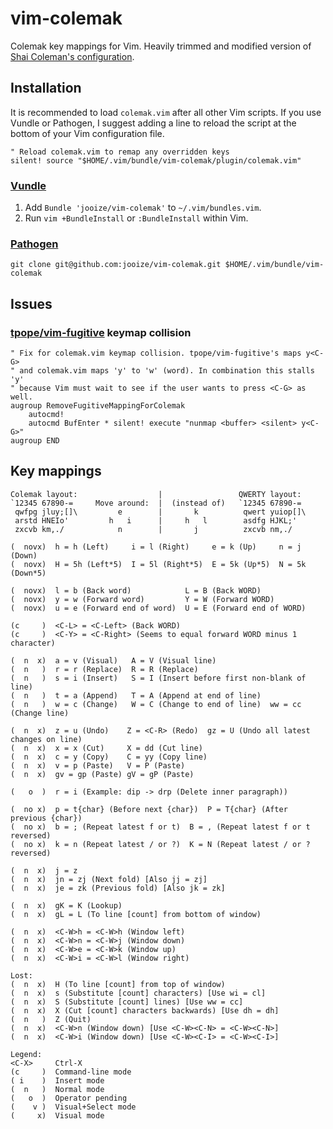 vim-colemak
===========

Colemak key mappings for Vim. Heavily trimmed and modified version of [Shai Coleman's configuration](http://colemak.com/pub/vim/colemak.vim).

Installation
------------

It is recommended to load `colemak.vim` after all other Vim scripts. If you use Vundle or Pathogen, I suggest adding a line to reload the script at the bottom of your Vim configuration file.

    " Reload colemak.vim to remap any overridden keys
    silent! source "$HOME/.vim/bundle/vim-colemak/plugin/colemak.vim"

### [Vundle](https://github.com/gmarik/vundle)

1. Add `Bundle 'jooize/vim-colemak'` to `~/.vim/bundles.vim`.
2. Run `vim +BundleInstall` or `:BundleInstall` within Vim.

### [Pathogen](https://github.com/tpope/vim-pathogen)

    git clone git@github.com:jooize/vim-colemak.git $HOME/.vim/bundle/vim-colemak

Issues
------

### [tpope/vim-fugitive](https://github.com/tpope/vim-fugitive) keymap collision

    " Fix for colemak.vim keymap collision. tpope/vim-fugitive's maps y<C-G>
    " and colemak.vim maps 'y' to 'w' (word). In combination this stalls 'y'
    " because Vim must wait to see if the user wants to press <C-G> as well.
    augroup RemoveFugitiveMappingForColemak
        autocmd!
        autocmd BufEnter * silent! execute "nunmap <buffer> <silent> y<C-G>"
    augroup END

Key mappings
------------

    Colemak layout:                  |                 QWERTY layout:
    `12345 67890-=     Move around:  |  (instead of)   `12345 67890-=
     qwfpg jluy;[]\         e        |       k          qwert yuiop[]\
     arstd HNEIo'         h   i      |     h   l        asdfg HJKL;'
     zxcvb km,./            n        |       j          zxcvb nm,./
 
    (  novx)  h = h (Left)     i = l (Right)     e = k (Up)     n = j (Down)
    (  novx)  H = 5h (Left*5)  I = 5l (Right*5)  E = 5k (Up*5)  N = 5k (Down*5)
 
    (  novx)  l = b (Back word)            L = B (Back WORD)
    (  novx)  y = w (Forward word)         Y = W (Forward WORD)
    (  novx)  u = e (Forward end of word)  U = E (Forward end of WORD)
 
    (c     )  <C-L> = <C-Left> (Back WORD)
    (c     )  <C-Y> = <C-Right> (Seems to equal forward WORD minus 1 character)
 
    (  n  x)  a = v (Visual)   A = V (Visual line)
    (  n   )  r = r (Replace)  R = R (Replace)
    (  n   )  s = i (Insert)   S = I (Insert before first non-blank of line)
    (  n   )  t = a (Append)   T = A (Append at end of line)
    (  n   )  w = c (Change)   W = C (Change to end of line)  ww = cc (Change line)
 
    (  n  x)  z = u (Undo)    Z = <C-R> (Redo)  gz = U (Undo all latest changes on line)
    (  n  x)  x = x (Cut)     X = dd (Cut line)
    (  n  x)  c = y (Copy)    C = yy (Copy line)
    (  n  x)  v = p (Paste)   V = P (Paste)
    (  n  x)  gv = gp (Paste) gV = gP (Paste)
 
    (   o  )  r = i (Example: dip -> drp (Delete inner paragraph))
 
    (  no x)  p = t{char} (Before next {char})  P = T{char} (After previous {char})
    (  no x)  b = ; (Repeat latest f or t)  B = , (Repeat latest f or t reversed)
    (  no x)  k = n (Repeat latest / or ?)  K = N (Repeat latest / or ? reversed)
 
    (  n  x)  j = z
    (  n  x)  jn = zj (Next fold) [Also jj = zj]
    (  n  x)  je = zk (Previous fold) [Also jk = zk]
 
    (  n  x)  gK = K (Lookup)
    (  n  x)  gL = L (To line [count] from bottom of window)
 
    (  n  x)  <C-W>h = <C-W>h (Window left)
    (  n  x)  <C-W>n = <C-W>j (Window down)
    (  n  x)  <C-W>e = <C-W>k (Window up)
    (  n  x)  <C-W>i = <C-W>l (Window right)
 
    Lost:
    (  n  x)  H (To line [count] from top of window)
    (  n  x)  s (Substitute [count] characters) [Use wi = cl]
    (  n  x)  S (Substitute [count] lines) [Use ww = cc]
    (  n  x)  X (Cut [count] characters backwards) [Use dh = dh]
    (  n   )  Z (Quit)
    (  n  x)  <C-W>n (Window down) [Use <C-W><C-N> = <C-W><C-N>]
    (  n  x)  <C-W>i (Window down) [Use <C-W><C-I> = <C-W><C-I>]
 
    Legend:
    <C-X>     Ctrl-X
    (c     )  Command-line mode
    ( i    )  Insert mode
    (  n   )  Normal mode
    (   o  )  Operator pending
    (    v )  Visual+Select mode
    (     x)  Visual mode

